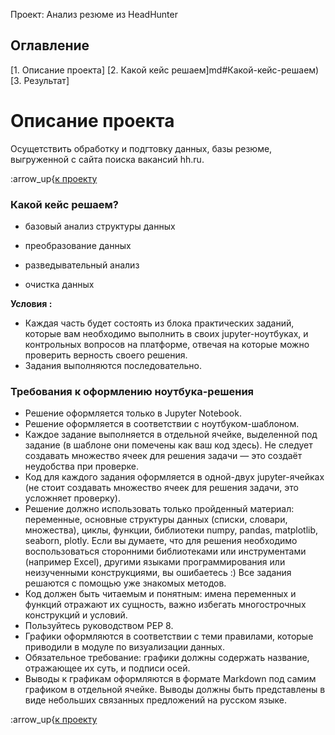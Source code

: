 Проект: Анализ резюме из HeadHunter 

## Оглавление 
[1. Описание проекта]
[2. Какой кейс решаем]md#Какой-кейс-решаем)
[3. Результат]

# Описание проекта 
 Осущетствить обработку и подгтовку данных, базы резюме, выгруженной с сайта поиска вакансий hh.ru.
 
:arrow_up{[к проекту](https://drive.google.com/drive/folders/187zVHQzniRJO2FiPsGYLPVD71pFcPVyf?usp=share_link)

### Какой кейс решаем?
- базовый анализ структуры данных

- преобразование данных

- разведывательный анализ

- очистка данных

**Условия :**
- Каждая часть будет состоять из блока практических заданий, которые вам необходимо выполнить в своих jupyter-ноутбуках, и контрольных вопросов на платформе, отвечая на которые можно проверить верность своего решения. 
- Задания выполняются последовательно.

### Требования к оформлению ноутбука-решения
- Решение оформляется только в Jupyter Notebook.
- Решение оформляется в соответствии с ноутбуком-шаблоном.
- Каждое задание выполняется в отдельной ячейке, выделенной под задание (в шаблоне они помечены как ваш код здесь). Не следует создавать множество ячеек для решения задачи — это создаёт неудобства при проверке.
- Код для каждого задания оформляется в одной-двух jupyter-ячейках (не стоит создавать множество ячеек для решения задачи, это усложняет проверку).
- Решение должно использовать только пройденный материал: переменные, основные структуры данных (списки, словари, множества), циклы, функции, библиотеки numpy, pandas, matplotlib, seaborn, plotly. Если вы думаете, что для решения необходимо воспользоваться сторонними библиотеками или инструментами (например Excel), другими языками программирования или неизученными конструкциями, вы ошибаетесь :) Все задания решаются с помощью уже знакомых методов.
- Код должен быть читаемым и понятным: имена переменных и функций отражают их сущность, важно избегать многострочных конструкций и условий.
- Пользуйтесь руководством PEP 8.
- Графики оформляются в соответствии с теми правилами, которые приводили в модуле по визуализации данных.
- Обязательное требование: графики должны содержать название, отражающее их суть, и подписи осей.
- Выводы к графикам оформляются в формате Markdown под самим графиком в отдельной ячейке. Выводы должны быть представлены в виде небольших связанных предложений на русском языке.


:arrow_up{[к проекту](https://drive.google.com/drive/folders/187zVHQzniRJO2FiPsGYLPVD71pFcPVyf?usp=share_link)
